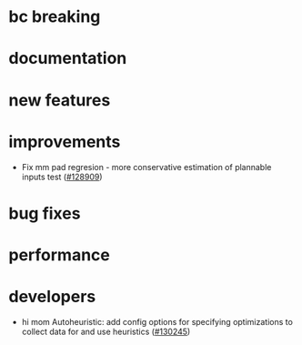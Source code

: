 # bc breaking
# documentation
# new features
# improvements
 - Fix mm pad regresion - more conservative estimation of plannable inputs test ([#128909](https://github.com/pytorch/pytorch/pull/128909))
# bug fixes
# performance
# developers
 - hi mom Autoheuristic: add config options for specifying optimizations to collect data for and use heuristics ([#130245](https://github.com/pytorch/pytorch/pull/130245))
